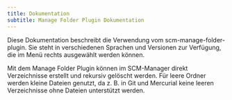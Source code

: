 ```yaml
---
title: Dokumentation
subtitle: Manage Folder Plugin Dokumentation
---
```

Diese Dokumentation beschreibt die Verwendung vom scm-manage-folder-plugin. Sie steht in verschiedenen Sprachen und Versionen zur Verfügung, die im Menü rechts ausgewählt werden können.

Mit dem Manage Folder Plugin können im SCM-Manager direkt Verzeichnisse erstellt und rekursiv gelöscht werden.
Für leere Ordner werden kleine Dateien genutzt, da z. B. in Git und Mercurial keine leeren Verzeichnisse ohne Dateien
unterstützt werden.
